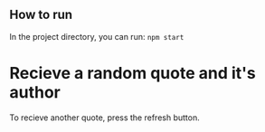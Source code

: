 ## How to run

In the project directory, you can run: `npm start`
# Recieve a random quote and it's author

To recieve another quote, press the refresh button.

